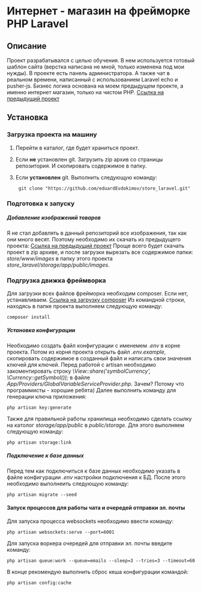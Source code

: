 # Интернет - магазин на фрейморке PHP Laravel
## Описание
Проект разрабатывался с целью обучения. В нем используется готовый шаблон сайта (верстка написана не мной, только изменена под мои нужды). В проекте есть панель администратора. А также чат в реальном времени, написанный с использованием Laravel echo и pusher-js. Бизнес логика основана на моем предыдущем проекте, а именно интернет магазин, только на чистом PHP.
[Ссылка на предыдущий проект](<https://github.com/eduardEvdokimov/store>)
## Установка
### Загрузка проекта на машину
1. Перейти в каталог, где будет храниться проект.
2. Если **не** установлен git. Загрузить zip архив со страницы репозитория. И скопировать содержимое в папку.
3. Если **установлен** git. Выполнить следующую команду:

        git clone "https://github.com/eduardEvdokimov/store_laravel.git"
    
### Подготовка к запуску
##### Добавление изображений товаров
Я не стал добавлять в данный репозиторий все изображения, так как они много весят. Поэтому необходимо их скачать из предыдущего проекта:
[Ссылка на предыдущий проект](<https://github.com/eduardEvdokimov/store>)
Проще всего будет скачать проект в zip архиве, и после загрузки вырезать все содержимое папки: *store/www/images* в папку этого проекта *store_laravel/storage/app/public/images*.
### Подгрузка движка фреймворка
Для загрузки всех файлов фрейморка необходим composer. Если нет, устанавливаем.
[Ссылка на загрузку composer](https://getcomposer.org/Composer-Setup.exe)
Из командной строки, находясь в папке проекта выполняем следующую команду:

    composer install
    
##### Установка конфигурации
Необходимо создать файл конфигурации с именемем *.env* в корне проекта. Потом из корня проекта открыть файл *.env.example*, скопировать содержимое в созданный файл и написать свои значения ключей для ключей.
Перед работой с artisan необходимо закоментировать строку *\View::share('symbolCurrency', \Currency::getSymbol());* в файле *App/Providers/GlobalVariableServiceProvider.php*. Зачем? Потому что программисты - хорошие ребята)
Далее выполнить команду для генерации ключа приложения:

    php artisan key:generate
    
Также для правильной работы хранилища необходимо сделать ссылку на католог *storage/app/public* в *public/storage*. Для этого выполняем следующую команду:

    php artisan storage:link
    
##### Подключение к базе данных
Перед тем как подключиться к базе данных необходимо указать в файле конфигурации *.env* настройки подключения к БД. После этого необходимо выполнеить следующую команду:
    
    php artisan migrate --seed
    
#### Запуск процессов для работы чата и очередей отправки эл. почты
Для запуска процесса websockets необходимо ввести команду:

    php artisan websockets:serve --port=6001
    
Для запуска воркера очередей для отправки эл. почты введите команду:

    php artisan queue:work --queue=emails --sleep=3 --tries=3 --timeout=60
    
В конце рекомендую выполнить сброс кеша конфигурации командой:

    php artisan config:cache
